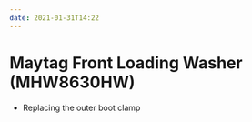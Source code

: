 ```yaml
---
date: 2021-01-31T14:22
---
```


# Maytag Front Loading Washer (MHW8630HW)

- Replacing the outer boot clamp 
